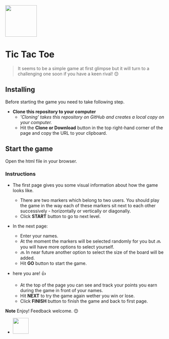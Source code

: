<img src="https://raw.githubusercontent.com/ElliMoty/Tic-Tac-Toe/master/images/gameLogic.jpg …" width="100" height="100"/>

# Tic Tac Toe 
> It seems to be a simple game at first glimpse but it will turn to a challenging one soon if you have a keen rival! :blush:

## Installing

Before starting the game you need to take following step.

- **Clone this repository to your computer**
    + *'Cloning' takes this repository on GitHub and creates a local copy on your computer.*
    + Hit the **Clone or Download** button in the top right-hand corner of the page and copy the URL to your clipboard.

## Start the game 
Open the html file in your browser.

### Instructions
- The first page gives you some visual information about how the game looks like.
    + There are two markers which belong to two users. You should play the game in the way each of these markers sit next to each other successively - horizontally or vertically or diagonally. 
    + Click **START** button to go to next level.

- In the next page:
    + Enter your names.
    + At the moment the markers will be selected randomly for you but :soon: you will have more options to select yourself.
    + :soon: In near future another option to select the size of the board will be added.
    + Hit **GO** button to start the game.

- here you are! :thumbsup:
    + At the top of the page you can see and track your points you earn during the game in front of your names.
    + Hit **NEXT** to try the game again wether you win or lose.
    + Click **FINISH** button to finish the game and back to first page.

**Note** Enjoy! Feedback welcome. :blush:
   + [<img src="(https://github.com/ElliMoty/Tic-Tac-Toe/blob/master/images/twitter_image.png …" width="50" height="50"/>](https://twitter.com/ElliMotaghi)